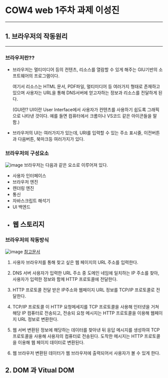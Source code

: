 # COW4 web 1주차 과제 이성진
---
## 1. 브라우저의 작동원리
---
### 브라우저란??
 + 브라우저는 멀티미디어 등의 컨텐츠, 리소스를 열람할 수 있게 해주는 GIU기반의 소프트웨어의 프로그램이다.


   여기서 리소스는  HTML 문서, PDF파일, 멀티미디어 등 여러가지 형태로 존재하고 있으며 사용자는 URL을 통해 DNS서버에 얻고자하는 정보과 리소스를 전달하게 된다.
   

    (GUI란? UI이란 User Interface에서 사용자가 컨텐츠를 사용하기 쉽도록 그래픽으로 나타낸 것이다. 예를 들면 컴퓨터에서 크롬이나 VS코드 같은 아이콘들을 말함.)

 + 브라우저의 UI는 여러가지가 있는데, URI를 입력할 수 있는 주소 표시줄, 이전버튼과 다음버튼, 북마크등 여러가지가 있다.
### 브라우저의 구성요소 
![image](https://velog.velcdn.com/images/wlwl99/post/d62b0df9-f0ba-4115-867e-26137a2076e5/image.png)
브라우저는 다음과 같은 요소로 이루어져 있다.
+ 사용자 인터페이스
+ 브라우저 엔진
+ 렌더링 엔진
+ 통신
+ 자바스크립트 해석기
+ UI 백엔드
+ 웹 스토리지
   ---
### 브라우저의 작동방식
![image](https://github.com/user-attachments/assets/004af3de-c00e-4e80-97bd-55c891b3807a)
[참고문서](https://velog.io/@wlwl99/%EB%B8%8C%EB%9D%BC%EC%9A%B0%EC%A0%80-%EB%8F%99%EC%9E%91-%EC%9B%90%EB%A6%AC-%EA%B5%AC%EC%A1%B0)


1. 사용자
   브라우저를 통해 찾고 싶은 웹 페이지의 URL 주소를 입력한다.

   
2. DNS 서버
   사용자가 입력한 URL 주소 중 도메인 네임에 일치하는 IP 주소를 찾아, 사용자가 입력한 정보와 함께 HTTP 프로토콜에 전달한다.

   
3. HTTP 프로토콜 
   전달 받은 IP주소와 웹페이지 URL 정보를 TCP/IP 프로토콜로 전달한다.

   
4. TCP/IP 프로토콜
   이 HTTP 요청메세지를 TCP 프로토콜을 사용해 인터넷을 거쳐 해당 IP 컴퓨터로 전송되고, 전송되 요청 메시지는 HTTP 프로토콜을 이용해 웹페이지 URL 정보로 변환한다.
   

5. 웹 서버
   변환된 정보에 해당하는 데이터를 찾아낸 뒤 응답 메시지를 생성하여 TCP 프로토콜을 사용해 사용자의 컴퓨터로 전송된다. 도착한 메시지는 HTTP 프로토콜을 이용해 웹 페이지 데이터로 변환된다.


6. 웹 브라우저
   변환된 데이터가 웹 브라우저에 출력되어서 사용자가 볼 수 있게 한다.
 
    
    
    

    
 
## 2. DOM 과 Vitual DOM


